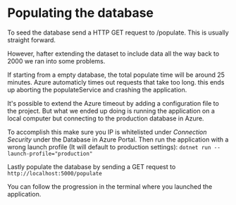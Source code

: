 # Populating the database
To seed the database send a HTTP GET request to /populate. This is usually straight forward.

However, hafter extending the dataset to include data all the way back to 2000 we ran into some problems.

If starting from a empty database, the total populate time will be around 25 minutes. Azure automaticly times out requests that take too long.
this ends up aborting the populateService and crashing the application.

It's possible to extend the Azure timeout by adding a configuration file to the project. But what we ended up doing
is running the application on a local computer but connecting to the production database in Azure.

To accomplish this make sure you IP is whitelisted under *Connection Security* under the Database in Azure Portal.
Then run the application with a wrong launch profile (It will default to production settings):
`dotnet run --launch-profile="production"`

Lastly populate the database by sending a GET request to
`http://localhost:5000/populate`

You can follow the progression in the terminal where you launched the application.
